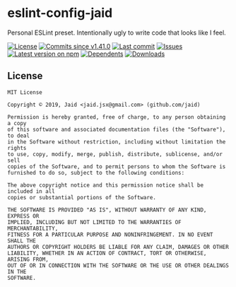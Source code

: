 # eslint-config-jaid


Personal ESLint preset. Intentionally ugly to write code that looks like I feel.

<a href="https://raw.githubusercontent.com/Jaid/eslint-config-jaid/master/license.txt"><img src="https://img.shields.io/github/license/Jaid/eslint-config-jaid?style=flat-square&color=success" alt="License"/></a>
<a href="https://github.com/Jaid/eslint-config-jaid/commits"><img src="https://img.shields.io/github/commits-since/Jaid/eslint-config-jaid/v1.41.0?style=flat-square&logo=github&color=success" alt="Commits since v1.41.0"/></a> <a href="https://github.com/Jaid/eslint-config-jaid/commits"><img src="https://img.shields.io/github/last-commit/Jaid/eslint-config-jaid?style=flat-square&logo=github&color=red" alt="Last commit"/></a> <a href="https://github.com/Jaid/eslint-config-jaid/issues"><img src="https://img.shields.io/github/issues/Jaid/eslint-config-jaid?style=flat-square&logo=github&color=red" alt="Issues"/></a>
<a href="https://npmjs.com/package/eslint-config-jaid"><img src="https://img.shields.io/npm/v/eslint-config-jaid?style=flat-square&logo=npm&label=latest%20version&color=red" alt="Latest version on npm"/></a> <a href="https://github.com/Jaid/eslint-config-jaid/network/dependents"><img src="https://img.shields.io/librariesio/dependents/npm/eslint-config-jaid?style=flat-square&logo=npm&color=red" alt="Dependents"/></a> <a href="https://npmjs.com/package/eslint-config-jaid"><img src="https://img.shields.io/npm/dm/eslint-config-jaid?style=flat-square&logo=npm&color=red" alt="Downloads"/></a>






## License
```text
MIT License

Copyright © 2019, Jaid <jaid.jsx@gmail.com> (github.com/jaid)

Permission is hereby granted, free of charge, to any person obtaining a copy
of this software and associated documentation files (the "Software"), to deal
in the Software without restriction, including without limitation the rights
to use, copy, modify, merge, publish, distribute, sublicense, and/or sell
copies of the Software, and to permit persons to whom the Software is
furnished to do so, subject to the following conditions:

The above copyright notice and this permission notice shall be included in all
copies or substantial portions of the Software.

THE SOFTWARE IS PROVIDED "AS IS", WITHOUT WARRANTY OF ANY KIND, EXPRESS OR
IMPLIED, INCLUDING BUT NOT LIMITED TO THE WARRANTIES OF MERCHANTABILITY,
FITNESS FOR A PARTICULAR PURPOSE AND NONINFRINGEMENT. IN NO EVENT SHALL THE
AUTHORS OR COPYRIGHT HOLDERS BE LIABLE FOR ANY CLAIM, DAMAGES OR OTHER
LIABILITY, WHETHER IN AN ACTION OF CONTRACT, TORT OR OTHERWISE, ARISING FROM,
OUT OF OR IN CONNECTION WITH THE SOFTWARE OR THE USE OR OTHER DEALINGS IN THE
SOFTWARE.
```

